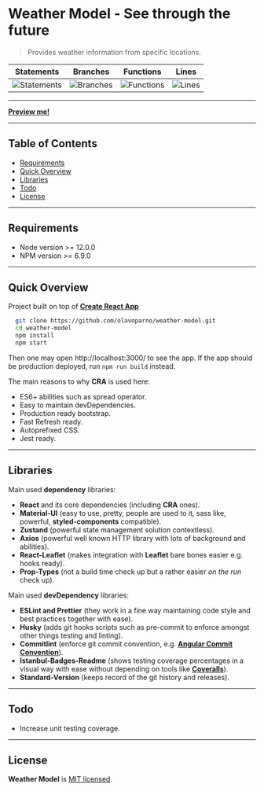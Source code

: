 # **Weather Model** - See through the future

> Provides weather information from specific locations.

| Statements                | Branches                | Functions                | Lines                |
| ------------------------- | ----------------------- | ------------------------ | -------------------- |
| ![Statements](https://img.shields.io/badge/Coverage-51.6%25-red.svg) | ![Branches](https://img.shields.io/badge/Coverage-26.67%25-red.svg) | ![Functions](https://img.shields.io/badge/Coverage-41.82%25-red.svg) | ![Lines](https://img.shields.io/badge/Coverage-53.13%25-red.svg) |

---

[**Preview me!**](https://weather-model.vercel.app/)

---

## Table of Contents

- [Requirements](#requirements)
- [Quick Overview](#quick-overview)
- [Libraries](#libraries)
- [Todo](#Todo)
- [License](#license)

---

## Requirements

- Node version >= 12.0.0
- NPM version >= 6.9.0

---

## Quick Overview

Project built on top of [**Create React App**](https://github.com/facebook/create-react-app)

```bash
  git clone https://github.com/olavoparno/weather-model.git
  cd weather-model
  npm install
  npm start
```

Then one may open http://localhost:3000/ to see the app.
If the app should be production deployed, run `npm run build` instead.

The main reasons to why **CRA** is used here:

- ES6+ abilities such as spread operator.
- Easy to maintain devDependencies.
- Production ready bootstrap.
- Fast Refresh ready.
- Autoprefixed CSS.
- Jest ready.

---

## Libraries

Main used **dependency** libraries:

- **React** and its core dependencies (including **CRA** ones). 
- **Material-UI** (easy to use, pretty, people are used to it, sass like, powerful, **styled-components** compatible).
- **Zustand** (powerful state management solution contextless).
- **Axios** (powerful well known HTTP library with lots of background and abilities).
- **React-Leaflet** (makes integration with **Leaflet** bare bones easier e.g. hooks ready).
- **Prop-Types** (not a build time check up but a rather easier *on the run* check up).

Main used **devDependency** libraries:

- **ESLint and Prettier** (they work in a fine way maintaining code style and best practices together with ease).
- **Husky** (adds git hooks scripts such as pre-commit to enforce amongst other things testing and linting).
- **Commitlint** (enforce git commit convention, e.g. [**Angular Commit Convention**](https://github.com/angular/angular/blob/master/CONTRIBUTING.md#-commit-message-format)).
- **Istanbul-Badges-Readme** (shows testing coverage percentages in a visual way with ease without depending on tools like [**Coveralls**](https://coveralls.io/)).
- **Standard-Version** (keeps record of the git history and releases).

---

## Todo

- Increase unit testing coverage.

---

## License

**Weather Model** is [MIT licensed](./LICENSE).
